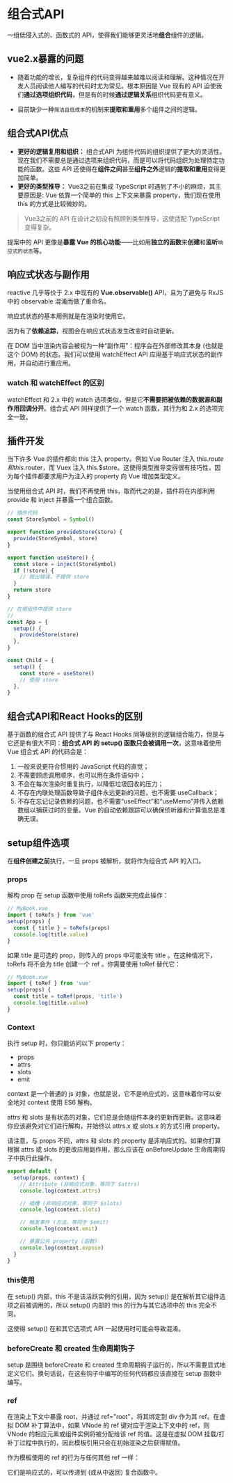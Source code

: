 # 组合式API

一组低侵入式的、函数式的 API，使得我们能够更灵活地**组合**组件的逻辑。

## vue2.x暴露的问题

- 随着功能的增长，复杂组件的代码变得越来越难以阅读和理解。这种情况在开发人员阅读他人编写的代码时尤为常见。根本原因是 Vue 现有的 API 迫使我们**通过选项组织代码**，但是有的时候**通过逻辑关系**组织代码更有意义。

- 目前缺少一种`简洁且低成本`的机制来**提取和重用**多个组件之间的逻辑。

## 组合式API优点

- **更好的逻辑复用和组织：** 组合式API 为组件代码的组织提供了更大的灵活性。现在我们不需要总是通过选项来组织代码，而是可以将代码组织为处理特定功能的函数。这些 API 还使得在**组件之间**甚至**组件之外**逻辑的**提取和重用**变得更加简单。
- **更好的类型推导：** Vue3之前在集成 TypeScript 时遇到了不小的麻烦，其主要原因是: Vue 依靠一个简单的 this 上下文来暴露 property，我们现在使用 this 的方式是比较微妙的。

> Vue3之前的 API 在设计之初没有照顾到类型推导，这使适配 TypeScript 变得复杂。

提案中的 API 更像是**暴露 Vue 的核心功能**——比如用**独立的函数**来**创建**和**监听**`响应式的状态`等。

## 响应式状态与副作用

reactive 几乎等价于 2.x 中现有的 **Vue.observable()** API，且为了避免与 RxJS 中的 observable 混淆而做了重命名。

响应式状态的基本用例就是在渲染时使用它。

因为有了**依赖追踪**，视图会在响应式状态发生改变时自动更新。

在 DOM 当中渲染内容会被视为一种“副作用”：程序会在外部修改其本身 (也就是这个 DOM) 的状态。我们可以使用 watchEffect API 应用基于响应式状态的副作用，并自动进行重应用。

### watch 和 watchEffect 的区别

watchEffect 和 2.x 中的 watch 选项类似，但是它**不需要把被依赖的数据源和副作用回调分开**。组合式 API 同样提供了一个 watch 函数，其行为和 2.x 的选项完全一致。

## 插件开发

当下许多 Vue 的插件都向 this 注入 property。例如 Vue Router 注入 this.$route 和 this.$router，而 Vuex 注入 this.$store。这使得类型推导变得很有技巧性，因为每个插件都要求用户为注入的 property 向 Vue 增加类型定义。

当使用组合式 API 时，我们不再使用 this，取而代之的是，插件将在内部利用 provide 和 inject 并暴露一个组合函数。

```js
// 插件代码
const StoreSymbol = Symbol()

export function provideStore(store) {
  provide(StoreSymbol, store)
}

export function useStore() {
  const store = inject(StoreSymbol)
  if (!store) {
    // 抛出错误，不提供 store
  }
  return store
}

```

```javascript
// 在根组件中提供 store
//
const App = {
  setup() {
    provideStore(store)
  },
}

const Child = {
  setup() {
    const store = useStore()
    // 使用 store
  },
}

```

## 组合式API和React Hooks的区别

基于函数的组合式 API 提供了与 React Hooks 同等级别的逻辑组合能力，但是与它还是有很大不同：**组合式 API 的 setup() 函数只会被调用一次**，这意味着使用 Vue 组合式 API 的代码会是：

1. 一般来说更符合惯用的 JavaScript 代码的直觉；
2. 不需要顾虑调用顺序，也可以用在条件语句中；
3. 不会在每次渲染时重复执行，以降低垃圾回收的压力；
4. 不存在内联处理函数导致子组件永远更新的问题，也不需要 useCallback；
5. 不存在忘记记录依赖的问题，也不需要“useEffect”和“useMemo”并传入依赖数组以捕获过时的变量。Vue 的自动依赖跟踪可以确保侦听器和计算值总是准确无误。

## setup组件选项

在**组件创建之前**执行，一旦 props 被解析，就将作为组合式 API 的入口。

### props

解构 prop 在 setup 函数中使用 toRefs 函数来完成此操作：

```javascript
// MyBook.vue
import { toRefs } from 'vue'
setup(props) {
  const { title } = toRefs(props)
  console.log(title.value)
}
```

如果 title 是可选的 prop，则传入的 props 中可能没有 title 。在这种情况下，toRefs 将不会为 title 创建一个 ref 。你需要使用 toRef 替代它：

```javascript
// MyBook.vue
import { toRef } from 'vue'
setup(props) {
  const title = toRef(props, 'title')
  console.log(title.value)
}
```

### Context

执行 setup 时，你只能访问以下 property：

- props
- attrs
- slots
- emit

context 是一个普通的 js 对象，也就是说，它不是响应式的，这意味着你可以安全地对 context 使用 ES6 解构。

attrs 和 slots 是有状态的对象，它们总是会随组件本身的更新而更新。这意味着你应该避免对它们进行解构，并始终以 attrs.x 或 slots.x 的方式引用 property。

请注意，与 props 不同，attrs 和 slots 的 property 是非响应式的。如果你打算根据 attrs 或 slots 的更改应用副作用，那么应该在 onBeforeUpdate 生命周期钩子中执行此操作。

```javascript
export default {
  setup(props, context) {
    // Attribute (非响应式对象，等同于 $attrs)
    console.log(context.attrs)

    // 插槽 (非响应式对象，等同于 $slots)
    console.log(context.slots)

    // 触发事件 (方法，等同于 $emit)
    console.log(context.emit)

    // 暴露公共 property (函数)
    console.log(context.expose)
  }
}
```

### this使用

在 setup() 内部，this 不是该活跃实例的引用，因为 setup() 是在解析其它组件选项之前被调用的，所以 setup() 内部的 this 的行为与其它选项中的 this 完全不同。

这使得 setup() 在和其它选项式 API 一起使用时可能会导致混淆。

### beforeCreate 和 created 生命周期钩子

setup 是围绕 beforeCreate 和 created 生命周期钩子运行的，所以不需要显式地定义它们。换句话说，在这些钩子中编写的任何代码都应该直接在 setup 函数中编写。

### ref

在渲染上下文中暴露 root，并通过 ref="root"，将其绑定到 div 作为其 ref。在虚拟 DOM 补丁算法中，如果 VNode 的 ref 键对应于渲染上下文中的 ref，则 VNode 的相应元素或组件实例将被分配给该 ref 的值。这是在虚拟 DOM 挂载/打补丁过程中执行的，因此模板引用只会在初始渲染之后获得赋值。

作为模板使用的 ref 的行为与任何其他 ref 一样：

它们是响应式的，可以传递到 (或从中返回) 复合函数中。
